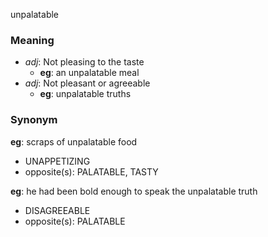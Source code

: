 unpalatable
### Meaning
+ _adj_: Not pleasing to the taste
    + __eg__: an unpalatable meal
+ _adj_: Not pleasant or agreeable
    + __eg__: unpalatable truths

### Synonym

__eg__: scraps of unpalatable food

+ UNAPPETIZING
+ opposite(s): PALATABLE, TASTY

__eg__: he had been bold enough to speak the unpalatable truth

+ DISAGREEABLE
+ opposite(s): PALATABLE


